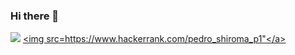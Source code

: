 ### Hi there 👋
<a href="https://www.linkedin.com/in/pedro-s-pinto-2a6368bb/"><img src="https://img.shields.io/badge/LinkedIn-0077B5?style=for-the-badge&logo=linkedin&logoColor=white"></a>
<a href="https://img.shields.io/badge/-Hackerrank-2EC866?style=for-the-badge&logo=HackerRank&logoColor=white"><img src=https://www.hackerrank.com/pedro_shiroma_p1"</a>

<!--
**pedrosp06/pedrosp06** is a ✨ _special_ ✨ repository because its `README.md` (this file) appears on your GitHub profile.

Here are some ideas to get you started:

- 🔭 I’m currently working on ...
- 🌱 I’m currently learning ...
- 👯 I’m looking to collaborate on ...
- 🤔 I’m looking for help with ...
- 💬 Ask me about ...
- 📫 How to reach me: ...
- 😄 Pronouns: ...
- ⚡ Fun fact: ...
-->
